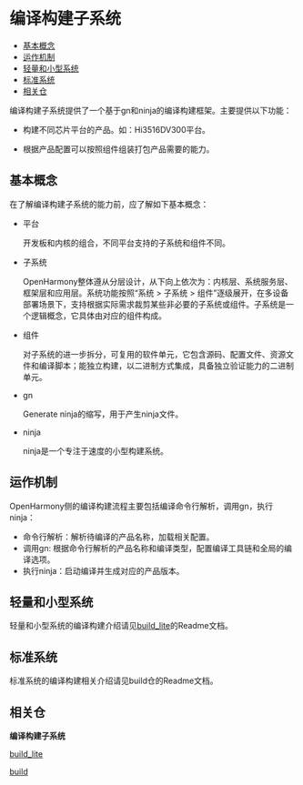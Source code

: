 # 编译构建子系统<a name="ZH-CN_TOPIC_0000001162500073"></a>

-   [基本概念](#section175012297491)
-   [运作机制](#section193961322175011)
-   [轻量和小型系统](#section119041639115811)
-   [标准系统](#section8750514195912)
-   [相关仓](#section44651652878)

编译构建子系统提供了一个基于gn和ninja的编译构建框架。主要提供以下功能：

-   构建不同芯片平台的产品。如：Hi3516DV300平台。

-   根据产品配置可以按照组件组装打包产品需要的能力。

## 基本概念<a name="section175012297491"></a>

在了解编译构建子系统的能力前，应了解如下基本概念：

-   平台

    开发板和内核的组合，不同平台支持的子系统和组件不同。

-   子系统

    OpenHarmony整体遵从分层设计，从下向上依次为：内核层、系统服务层、框架层和应用层。系统功能按照“系统 \> 子系统 \> 组件”逐级展开，在多设备部署场景下，支持根据实际需求裁剪某些非必要的子系统或组件。子系统是一个逻辑概念，它具体由对应的组件构成。

-   组件

    对子系统的进一步拆分，可复用的软件单元，它包含源码、配置文件、资源文件和编译脚本；能独立构建，以二进制方式集成，具备独立验证能力的二进制单元。

-   gn

    Generate ninja的缩写，用于产生ninja文件。

-   ninja

    ninja是一个专注于速度的小型构建系统。


## 运作机制<a name="section193961322175011"></a>

OpenHarmony侧的编译构建流程主要包括编译命令行解析，调用gn，执行ninja：

-   命令行解析：解析待编译的产品名称，加载相关配置。
-   调用gn: 根据命令行解析的产品名称和编译类型，配置编译工具链和全局的编译选项。
-   执行ninja：启动编译并生成对应的产品版本。

## 轻量和小型系统<a name="section119041639115811"></a>

轻量和小型系统的编译构建介绍请见[build\_lite](https://gitee.com/openharmony/build_lite)的Readme文档。

## 标准系统<a name="section8750514195912"></a>

标准系统的编译构建相关介绍请见build仓的Readme文档。

## 相关仓<a name="section44651652878"></a>

**编译构建子系统**

[build\_lite](https://gitee.com/openharmony/build_lite)

[build](https://gitee.com/openharmony/build)

